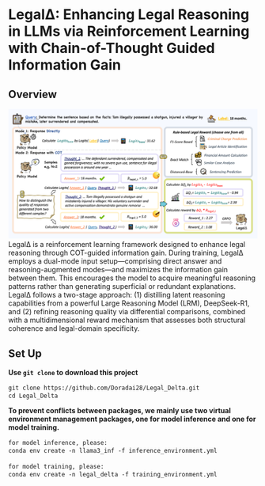# Legal&Delta;: Enhancing Legal Reasoning in LLMs via Reinforcement Learning with Chain-of-Thought Guided Information Gain
## Overview
![](figs/main.png)
Legal&Delta; is a reinforcement learning framework designed to enhance legal reasoning through COT-guided information gain. During training, Legal&Delta; employs a dual-mode input setup—comprising direct answer and reasoning-augmented modes—and maximizes the information gain between them. This encourages the model to acquire meaningful reasoning patterns rather than generating superficial or redundant explanations.
Legal&Delta; follows a two-stage approach: (1) distilling latent reasoning capabilities from a powerful Large Reasoning Model (LRM), DeepSeek-R1, and (2) refining reasoning quality via differential comparisons, combined with a multidimensional reward mechanism that assesses both structural coherence and legal-domain specificity.
## Set Up
**Use `git clone` to download this project**
```
git clone https://github.com/Doradai28/Legal_Delta.git
cd Legal_Delta
```
**To prevent conflicts between packages, we mainly use two virtual environment management packages, one for model inference and one for model training.**

```
for model inference, please:
conda env create -n llama3_inf -f inference_environment.yml

for model training, please:
conda env create -n legal_delta -f training_environment.yml
```
